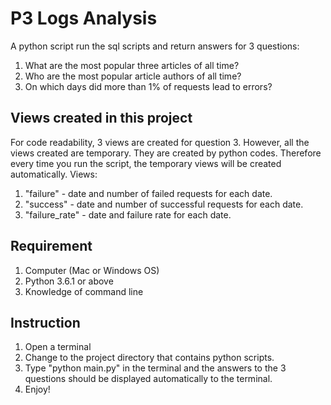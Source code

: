 # P3 Logs Analysis

A python script run the sql scripts and return answers for 3 questions:
1. What are the most popular three articles of all time?
2. Who are the most popular article authors of all time?
3. On which days did more than 1% of requests lead to errors?

## Views created in this project
For code readability, 3 views are created for question 3.
However, all the views created are temporary. They are created by python codes. Therefore every time you run the script, the temporary views will be created automatically.
Views:
1. "failure" - date and number of failed requests for each date.
2. "success" - date and number of successful requests for each date.
3. "failure_rate" - date and failure rate for each date.

## Requirement
1. Computer (Mac or Windows OS)
2. Python 3.6.1 or above
3. Knowledge of command line

## Instruction
1. Open a terminal
2. Change to the project directory that contains python scripts.
3. Type "python main.py" in the terminal and the answers to the 3 questions should be displayed automatically to the terminal.
4. Enjoy!
